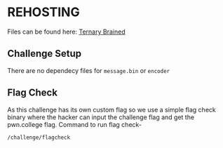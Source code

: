 # REHOSTING

Files can be found here: [Ternary Brained](https://github.com/DownUnderCTF/Challenges_2024_Public/blob/main/rev/ternary-brained/README.md)

## Challenge Setup
There are no dependecy files for `message.bin` or `encoder`

## Flag Check

As this challenge has its own custom flag so we use a simple flag check binary where the hacker can input the challenge flag and get the pwn.college flag. Command to run flag check-
```
/challenge/flagcheck
```
